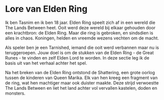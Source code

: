 # Lore van Elden Ring

Ik ben Tasnim en ik ben 18 jaar. Elden Ring speelt zich af in een wereld die The Lands Between heet. Ooit werd deze wereld bij elkaar gehouden door een krachtbron: de Elden Ring. Maar die ring is gebroken, en sindsdien is alles in chaos. Koningen, helden en vreemde wezens vechten om de macht. 

Als speler ben je een Tarnished, iemand die ooit werd verbannen maar nu is teruggeroepen. Jouw doel is om de stukken van de Elden Ring - de Great Runes - te vinden en zelf Elden Lord te worden. In deze sectie leg ik de basis uit van het verhaal achter het spel.

Na het breken van de Elden Ring ontstond de Shattering, een grote oorlog tussen de kinderen van Queen Marika. Elk van hen kreeg een fragment van de ring, wat hen machtiger maar ook duister maakte. Deze strijd verwoestte The Lands Between en liet het land achter vol vervallen kastelen, doden en monsters.
